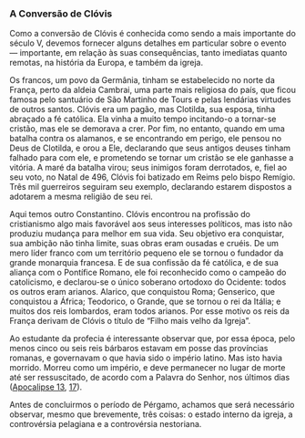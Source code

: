 ### A Conversão de Clóvis 

Como a conversão de Clóvis é conhecida como sendo a mais importante do século V, devemos fornecer alguns detalhes em particular sobre o evento — importante, em relação às suas consequências, tanto imediatas quanto remotas, na história da Europa, e também da igreja.

Os francos, um povo da Germânia, tinham se estabelecido no norte da França, perto da aldeia Cambrai, uma parte mais religiosa do país, que ficou famosa pelo santuário de São Martinho de Tours e pelas lendárias virtudes de outros santos. Clóvis era um pagão, mas Clotilda, sua esposa, tinha abraçado a fé católica. Ela vinha a muito tempo incitando-o a tornar-se cristão, mas ele se demorava a crer. Por fim, no entanto, quando em uma batalha contra os alamanos, e se encontrando em perigo, ele pensou no Deus de Clotilda, e orou a Ele, declarando que seus antigos deuses tinham falhado para com ele, e prometendo se tornar um cristão se ele ganhasse a vitória. A maré da batalha virou; seus inimigos foram derrotados, e, fiel ao seu voto, no Natal de 496, Clóvis foi batizado em Reims pelo bispo Remígio. Três mil guerreiros seguiram seu exemplo, declarando estarem dispostos a adotarem a mesma religião de seu rei.

Aqui temos outro Constantino. Clóvis encontrou na profissão do cristianismo algo mais favorável aos seus interesses políticos, mas isto não produziu mudança para melhor em sua vida. Seu objetivo era conquistar, sua ambição não tinha limite, suas obras eram ousadas e cruéis. De um mero líder franco com um território pequeno ele se tornou o fundador da grande monarquia francesa. E de sua confissão da fé católica, e de sua aliança com o Pontífice Romano, ele foi reconhecido como o campeão do catolicismo, e declarou-se o único soberano ortodoxo do Ocidente: todos os outros eram arianos. Alarico, que conquistou Roma; Genserico, que conquistou a África; Teodorico, o Grande, que se tornou o rei da Itália; e muitos dos reis lombardos, eram todos arianos. Por esse motivo os reis da França derivam de Clóvis o título de “Filho mais velho da Igreja”.

Ao estudante da profecia é interessante observar que, por essa época, pelo menos cinco ou seis reis bárbaros estavam em posse das províncias romanas, e governavam o que havia sido o império latino. Mas isto havia morrido. Morreu como um império, e deve permanecer no lugar de morte até ser ressuscitado, de acordo com a Palavra do Senhor, nos últimos dias ([Apocalipse 13](http://bibliaonline.com.br/acf/ap/13), [17](http://bibliaonline.com.br/acf/ap/17)).

Antes de concluirmos o período de Pérgamo, achamos que será necessário observar, mesmo que brevemente, três coisas: o estado interno da igreja, a controvérsia pelagiana e a controvérsia nestoriana.
